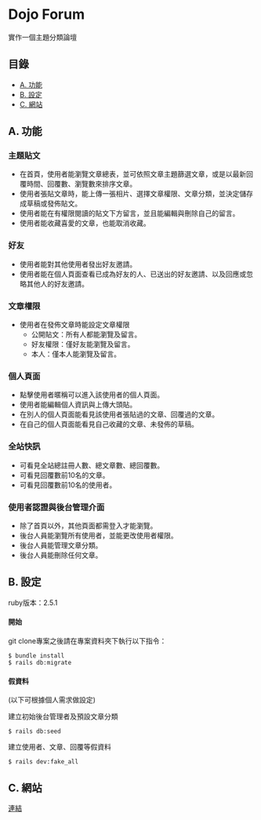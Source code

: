 # Dojo Forum
實作一個主題分類論壇

## 目錄
- [A. 功能](#A)
- [B. 設定](#B)
- [C. 網站](#C)


<h2 id="A">A. 功能</h2>

### 主題貼文

- 在首頁，使用者能瀏覽文章總表，並可依照文章主題篩選文章，或是以最新回覆時間、回覆數、瀏覽數來排序文章。
- 使用者張貼文章時，能上傳一張相片、選擇文章權限、文章分類，並決定儲存成草稿或發佈貼文。
- 使用者能在有權限閱讀的貼文下方留言，並且能編輯與刪除自己的留言。
- 使用者能收藏喜愛的文章，也能取消收藏。

### 好友
- 使用者能對其他使用者發出好友邀請。
- 使用者能在個人頁面查看已成為好友的人、已送出的好友邀請、以及回應或忽略其他人的好友邀請。

### 文章權限
- 使用者在發佈文章時能設定文章權限
  - 公開貼文：所有人都能瀏覽及留言。
  - 好友權限：僅好友能瀏覽及留言。
  - 本人：僅本人能瀏覽及留言。

### 個人頁面
- 點擊使用者暱稱可以進入該使用者的個人頁面。
- 使用者能編輯個人資訊與上傳大頭貼。
- 在別人的個人頁面能看見該使用者張貼過的文章、回覆過的文章。
- 在自己的個人頁面能看見自己收藏的文章、未發佈的草稿。

### 全站快訊
- 可看見全站總註冊人數、總文章數、總回覆數。
- 可看見回覆數前10名的文章。
- 可看見回覆數前10名的使用者。

### 使用者認證與後台管理介面
- 除了首頁以外，其他頁面都需登入才能瀏覽。
- 後台人員能瀏覽所有使用者，並能更改使用者權限。
- 後台人員能管理文章分類。
- 後台人員能刪除任何文章。


<h2 id="B">B. 設定</h2>

ruby版本：2.5.1

#### 開始
git clone專案之後請在專案資料夾下執行以下指令：
```
$ bundle install
$ rails db:migrate
```

#### 假資料
(以下可根據個人需求做設定)

建立初始後台管理者及預設文章分類
```
$ rails db:seed
```

建立使用者、文章、回覆等假資料
```
$ rails dev:fake_all
```

<h2 id="C">C. 網站</h2>
<a href="104.199.225.61">連結</a>
